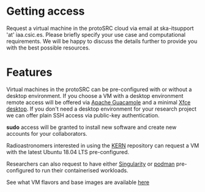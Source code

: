 # Getting access

Request a virtual machine in the protoSRC cloud via email at ska-itsupport 'at' iaa.csic.es. Please briefly
specify your use case and computational requirements. We will be happy to discuss the details further to
provide you with the best possible resources.

# Features

Virtual machines in the protoSRC can be pre-configured with or without a desktop environment. If you choose a
VM with a desktop environment remote access will be offered via [Apache Guacamole](https://guacamole.apache.org)
and a minimal [Xfce desktop](https://www.xfce.org). If you don't need a desktop environment for your research
project we can offer plain SSH access via public-key authentication.

**sudo** access will be granted to install new software and create new accounts for your collaborators.

Radioastronomers interested in using the [KERN](https://kernsuite.info) repository can request a VM with
the latest Ubuntu 18.04 LTS pre-configured.

Researchers can also request to have either [Singularity](https://sylabs.io) or [podman](https://podman.io)
pre-configured to run their containerised workloads.

See what VM flavors and base images are available [here](tech_specifications.md)
